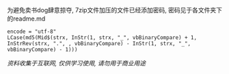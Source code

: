为避免卖书dog肆意掠夺, 7zip文件加压的文件已经添加密码, 密码见于各文件夹下的readme.md

````
encode = "utf-8"
LCase(md5(Mid$(strx, InStr(1, strx, "_", vbBinaryCompare) + 1, InStrRev(strx, ".", , vbBinaryCompare) - InStr(1, strx, "_", vbBinaryCompare) - 1)))
````

*资料收集于互联网, 仅供学习使用, 请勿用于商业用途*
